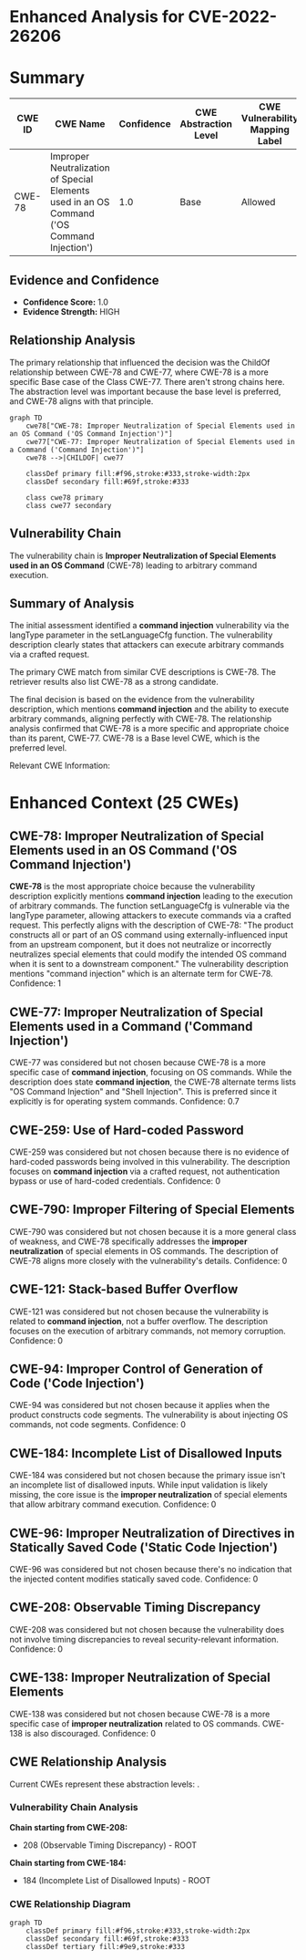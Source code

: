 # Enhanced Analysis for CVE-2022-26206

# Summary
| CWE ID | CWE Name | Confidence | CWE Abstraction Level | CWE Vulnerability Mapping Label | CWE-Vulnerability Mapping Notes |
|---|---|---|---|---|---|
| CWE-78 | Improper Neutralization of Special Elements used in an OS Command ('OS Command Injection') | 1.0 | Base | Allowed | Primary CWE |

## Evidence and Confidence

*   **Confidence Score:** 1.0
*   **Evidence Strength:** HIGH

## Relationship Analysis
The primary relationship that influenced the decision was the ChildOf relationship between CWE-78 and CWE-77, where CWE-78 is a more specific Base case of the Class CWE-77. There aren't strong chains here. The abstraction level was important because the base level is preferred, and CWE-78 aligns with that principle.

```mermaid
graph TD
    cwe78["CWE-78: Improper Neutralization of Special Elements used in an OS Command ('OS Command Injection')"]
    cwe77["CWE-77: Improper Neutralization of Special Elements used in a Command ('Command Injection')"]
    cwe78 -->|CHILDOF| cwe77
    
    classDef primary fill:#f96,stroke:#333,stroke-width:2px
    classDef secondary fill:#69f,stroke:#333
    
    class cwe78 primary
    class cwe77 secondary
```

## Vulnerability Chain
The vulnerability chain is **Improper Neutralization of Special Elements used in an OS Command** (CWE-78) leading to arbitrary command execution.

## Summary of Analysis
The initial assessment identified a **command injection** vulnerability via the langType parameter in the setLanguageCfg function. The vulnerability description clearly states that attackers can execute arbitrary commands via a crafted request.

The primary CWE match from similar CVE descriptions is CWE-78. The retriever results also list CWE-78 as a strong candidate.

The final decision is based on the evidence from the vulnerability description, which mentions **command injection** and the ability to execute arbitrary commands, aligning perfectly with CWE-78. The relationship analysis confirmed that CWE-78 is a more specific and appropriate choice than its parent, CWE-77. CWE-78 is a Base level CWE, which is the preferred level.

Relevant CWE Information:

# Enhanced Context (25 CWEs)

## CWE-78: Improper Neutralization of Special Elements used in an OS Command ('OS Command Injection')
**CWE-78** is the most appropriate choice because the vulnerability description explicitly mentions **command injection** leading to the execution of arbitrary commands. The function setLanguageCfg is vulnerable via the langType parameter, allowing attackers to execute commands via a crafted request. This perfectly aligns with the description of CWE-78: "The product constructs all or part of an OS command using externally-influenced input from an upstream component, but it does not neutralize or incorrectly neutralizes special elements that could modify the intended OS command when it is sent to a downstream component."
The vulnerability description mentions "command injection" which is an alternate term for CWE-78.
Confidence: 1

## CWE-77: Improper Neutralization of Special Elements used in a Command ('Command Injection')
CWE-77 was considered but not chosen because CWE-78 is a more specific case of **command injection**, focusing on OS commands. While the description does state **command injection**, the CWE-78 alternate terms lists "OS Command Injection" and "Shell Injection". This is preferred since it explicitly is for operating system commands.
Confidence: 0.7

## CWE-259: Use of Hard-coded Password
CWE-259 was considered but not chosen because there is no evidence of hard-coded passwords being involved in this vulnerability. The description focuses on **command injection** via a crafted request, not authentication bypass or use of hard-coded credentials.
Confidence: 0

## CWE-790: Improper Filtering of Special Elements
CWE-790 was considered but not chosen because it is a more general class of weakness, and CWE-78 specifically addresses the **improper neutralization** of special elements in OS commands. The description of CWE-78 aligns more closely with the vulnerability's details.
Confidence: 0

## CWE-121: Stack-based Buffer Overflow
CWE-121 was considered but not chosen because the vulnerability is related to **command injection**, not a buffer overflow. The description focuses on the execution of arbitrary commands, not memory corruption.
Confidence: 0

## CWE-94: Improper Control of Generation of Code ('Code Injection')
CWE-94 was considered but not chosen because it applies when the product constructs code segments. The vulnerability is about injecting OS commands, not code segments.
Confidence: 0

## CWE-184: Incomplete List of Disallowed Inputs
CWE-184 was considered but not chosen because the primary issue isn't an incomplete list of disallowed inputs. While input validation is likely missing, the core issue is the **improper neutralization** of special elements that allow arbitrary command execution.
Confidence: 0

## CWE-96: Improper Neutralization of Directives in Statically Saved Code ('Static Code Injection')
CWE-96 was considered but not chosen because there's no indication that the injected content modifies statically saved code.
Confidence: 0

## CWE-208: Observable Timing Discrepancy
CWE-208 was considered but not chosen because the vulnerability does not involve timing discrepancies to reveal security-relevant information.
Confidence: 0

## CWE-138: Improper Neutralization of Special Elements
CWE-138 was considered but not chosen because CWE-78 is a more specific case of **improper neutralization** related to OS commands. CWE-138 is also discouraged.
Confidence: 0


## CWE Relationship Analysis

Current CWEs represent these abstraction levels: .


### Vulnerability Chain Analysis

**Chain starting from CWE-208:**
- 208 (Observable Timing Discrepancy) - ROOT


**Chain starting from CWE-184:**
- 184 (Incomplete List of Disallowed Inputs) - ROOT



### CWE Relationship Diagram

```mermaid
graph TD
    classDef primary fill:#f96,stroke:#333,stroke-width:2px
    classDef secondary fill:#69f,stroke:#333
    classDef tertiary fill:#9e9,stroke:#333
```